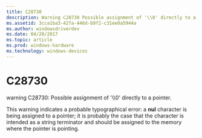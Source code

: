 ```yaml
---
title: C28730
description: Warning C28730 Possible assignment of '\\0' directly to a pointer.
ms.assetid: 3cca1ba3-42fa-446d-b9f2-c31ee0a5944a
ms.author: windowsdriverdev
ms.date: 04/20/2017
ms.topic: article
ms.prod: windows-hardware
ms.technology: windows-devices
---
```


# C28730


warning C28730: Possible assignment of '\\\\0' directly to a pointer.

This warning indicates a probable typographical error: a **nul** character is being assigned to a pointer; it is probably the case that the character is intended as a string terminator and should be assigned to the memory where the pointer is pointing.

 

 





